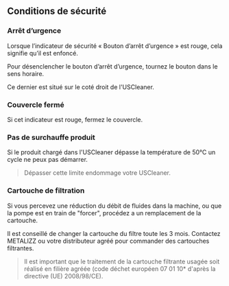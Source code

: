 ## Conditions de sécurité

### Arrêt d’urgence

Lorsque l’indicateur de sécurité « Bouton d’arrêt d’urgence » est rouge, cela signifie qu’il est enfoncé.

Pour désenclencher le bouton d’arrêt d’urgence, tournez le bouton dans le sens horaire.

Ce dernier est situé sur le coté droit de l'USCleaner.

### Couvercle fermé

Si cet indicateur est rouge, fermez le couvercle.

### Pas de surchauffe produit

Si le produit chargé dans l'USCleaner dépasse la température de 50°C un cycle ne peux pas démarrer.

> Dépasser cette limite endommage votre USCleaner.

### Cartouche de filtration

Si vous percevez une réduction du débit de fluides dans la machine, ou que la pompe est en train de "forcer", procédez a un remplacement de la cartouche.

Il est conseillé de changer la cartouche du filtre toute les 3 mois. Contactez METALIZZ ou votre distributeur agréé pour commander des cartouches filtrantes.

> Il est important que le traitement de la cartouche filtrante usagée soit réalisé en filière agréée (code déchet européen 07 01 10* d'après la directive (UE) 2008/98/CE).
